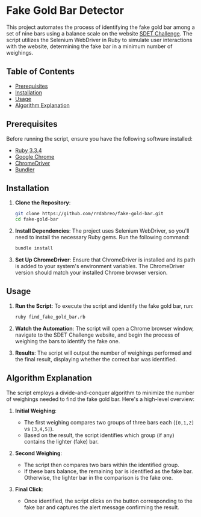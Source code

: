 # Fake Gold Bar Detector

This project automates the process of identifying the fake gold bar among a set of nine bars using a balance scale on the website [SDET Challenge](https://sdetchallenge.fetch.com/). The script utilizes the Selenium WebDriver in Ruby to simulate user interactions with the website, determining the fake bar in a minimum number of weighings.

## Table of Contents

- [Prerequisites](#prerequisites)
- [Installation](#installation)
- [Usage](#usage)
- [Algorithm Explanation](#algorithm-explanation)

## Prerequisites

Before running the script, ensure you have the following software installed:

- [Ruby 3.3.4](https://www.ruby-lang.org/en/downloads/)
- [Google Chrome](https://www.google.com/chrome/)
- [ChromeDriver](https://sites.google.com/chromium.org/driver/)
- [Bundler](https://bundler.io/)

## Installation

1. **Clone the Repository**:
    ```bash
    git clone https://github.com/rrdabreo/fake-gold-bar.git
    cd fake-gold-bar
    ```

2. **Install Dependencies**:
    The project uses Selenium WebDriver, so you'll need to install the necessary Ruby gems. Run the following command:
    ```bash
    bundle install
    ```

3. **Set Up ChromeDriver**:
    Ensure that ChromeDriver is installed and its path is added to your system's environment variables. The ChromeDriver version should match your installed Chrome browser version.

## Usage

1. **Run the Script**:
    To execute the script and identify the fake gold bar, run:
    ```bash
    ruby find_fake_gold_bar.rb
    ```

2. **Watch the Automation**:
    The script will open a Chrome browser window, navigate to the SDET Challenge website, and begin the process of weighing the bars to identify the fake one.

3. **Results**:
    The script will output the number of weighings performed and the final result, displaying whether the correct bar was identified.

## Algorithm Explanation

The script employs a divide-and-conquer algorithm to minimize the number of weighings needed to find the fake gold bar. Here's a high-level overview:

1. **Initial Weighing**:
    - The first weighing compares two groups of three bars each (`[0,1,2]` vs `[3,4,5]`).
    - Based on the result, the script identifies which group (if any) contains the lighter (fake) bar.

2. **Second Weighing**:
    - The script then compares two bars within the identified group.
    - If these bars balance, the remaining bar is identified as the fake bar. Otherwise, the lighter bar in the comparison is the fake one.

3. **Final Click**:
    - Once identified, the script clicks on the button corresponding to the fake bar and captures the alert message confirming the result.
